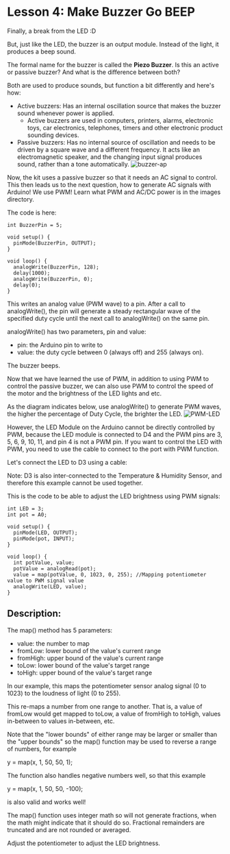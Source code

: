 # Lesson 4: Make Buzzer Go BEEP

Finally, a break from the LED :D

But, just like the LED, the buzzer is an output module. Instead of the light, it produces a beep sound. 

The formal name for the buzzer is called the **Piezo Buzzer**. Is this an active or passive buzzer? And what is the difference between both?

Both are used to produce sounds, but function a bit differently and here's how:
- Active buzzers: Has an internal oscillation source that makes the buzzer sound whenever power is applied.
   - Active buzzers are used in computers, printers, alarms, electronic toys, car electronics, telephones, timers and other electronic product sounding devices.
- Passive buzzers: Has no internal source of oscillation and needs to be driven by a square wave and a different frequency. It acts like an electromagnetic speaker, and the changing input signal produces sound, rather than a tone automatically.
![buzzer-ap](https://github.com/user-attachments/assets/d434ba88-d7cf-4058-b852-89b7f2f1b894)

Now, the kit uses a passive buzzer so that it needs an AC signal to control. This then leads us to the next question, how to generate AC signals with Arduino! We use PWM! Learn what PWM and AC/DC power is in the images directory.

The code is here:
```
int BuzzerPin = 5;

void setup() {
  pinMode(BuzzerPin, OUTPUT);
}

void loop() {
  analogWrite(BuzzerPin, 128);
  delay(1000);
  analogWrite(BuzzerPin, 0);
  delay(0);
}
```

This writes an analog value (PWM wave) to a pin. After a call to analogWrite(), the pin will generate a steady rectangular wave of the specified duty cycle until the next call to analogWrite() on the same pin.

analogWrite() has two parameters, pin and value:
- pin: the Arduino pin to write to
- value: the duty cycle between 0 (always off) and 255 (always on).

The buzzer beeps.


Now that we have learned the use of PWM, in addition to using PWM to control the passive buzzer, we can also use PWM to control the speed of the motor and the brightness of the LED lights and etc.

As the diagram indicates below, use analogWrite() to generate PWM waves, the higher the percentage of Duty Cycle, the brighter the LED.
![PWM-LED](https://github.com/user-attachments/assets/5939e456-4239-4d20-9f5b-b08d43855041)

However, the LED Module on the Arduino cannot be directly controlled by PWM, because the LED module is connected to D4 and the PWM pins are 3, 5, 6, 9, 10, 11, and pin 4 is not a PWM pin. If you want to control the LED with PWM, you need to use the cable to connect to the port with PWM function.

Let's connect the LED to D3 using a cable:

Note: D3 is also inter-connected to the Temperature & Humidity Sensor, and therefore this example cannot be used together.

This is the code to be able to adjust the LED brightness using PWM signals:
```
int LED = 3;
int pot = A0;

void setup() {
  pinMode(LED, OUTPUT);
  pinMode(pot, INPUT);
}

void loop() {
  int potValue, value;
  potValue = analogRead(pot);
  value = map(potValue, 0, 1023, 0, 255); //Mapping potentiometer value to PWM signal value
  analogWrite(LED, value);
}
```

## Description:

The map() method has 5 parameters:
- value: the number to map
- fromLow: lower bound of the value's current range
- fromHigh: upper bound of the value's current range
- toLow: lower bound of the value's target range
- toHigh: upper bound of the value's target range

In our example, this maps the potentiometer sensor analog signal (0 to 1023) to the loudness of light (0 to 255).

This re-maps a number from one range to another. That is, a value of fromLow would get mapped to toLow, a value of fromHigh to toHigh, values in-between to values in-between, etc.

Note that the "lower bounds" of either range may be larger or smaller than the "upper bounds" so the map() function may be used to reverse a range of numbers, for example

y = map(x, 1, 50, 50, 1);

The function also handles negative numbers well, so that this example

y = map(x, 1, 50, 50, -100);

is also valid and works well!

The map() function uses integer math so will not generate fractions, when the math might indicate that it should do so. Fractional remainders are truncated and are not rounded or averaged.

Adjust the potentiometer to adjust the LED brightness.
